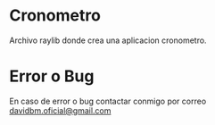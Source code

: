# Cronometro
Archivo raylib donde crea una aplicacion cronometro.
# Error o Bug
En caso de error o bug contactar conmigo por correo davidbm.oficial@gmail.com
